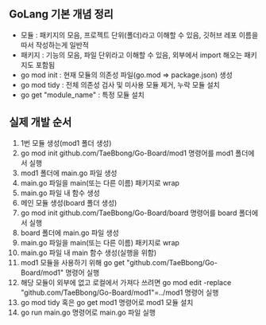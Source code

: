 ## GoLang 기본 개념 정리
- 모듈 : 패키지의 모음, 프로젝트 단위(폴더)라고 이해할 수 있음, 깃허브 레포 이름을 따서 작성하는게 일반적
- 패키지 : 기능의 모음, 파일 단위라고 이해할 수 있음, 외부에서 import 해오는 패키지도 포함됨
- go mod init : 현재 모듈의 의존성 파일(go.mod => package.json) 생성
- go mod tidy : 전체 의존성 검사 및 미사용 모듈 제거, 누락 모듈 설치
- go get "module_name" : 특정 모듈 설치

## 실제 개발 순서
1. 1번 모듈 생성(mod1 폴더 생성)
2. go mod init github.com/TaeBbong/Go-Board/mod1 명령어를 mod1 폴더에서 실행
3. mod1 폴더에 main.go 파일 생성
4. main.go 파일을 main(또는 다른 이름) 패키지로 wrap
5. main.go 파일 내 함수 생성
6. 메인 모듈 생성(board 폴더 생성)
7. go mod init github.com/TaeBbong/Go-Board/board 명령어를 board 폴더에서 실행
8. board 폴더에 main.go 파일 생성
9. main.go 파일을 main(또는 다른 이름) 패키지로 wrap
10. main.go 파일 내 main 함수 생성(실행을 위함)
11. mod1 모듈을 사용하기 위해 go get "github.com/TaeBbong/Go-Board/mod1" 명령어 실행
12. 해당 모듈이 외부에 없고 로컬에서 가져다 쓰려면 go mod edit -replace "github.com/TaeBbong/Go-Board/mod1"=../mod1 명령어 실행
13. go mod tidy 혹은 go get mod1 명령어로 mod1 모듈 설치
14. go run main.go 명령어로 main.go 파일 실행